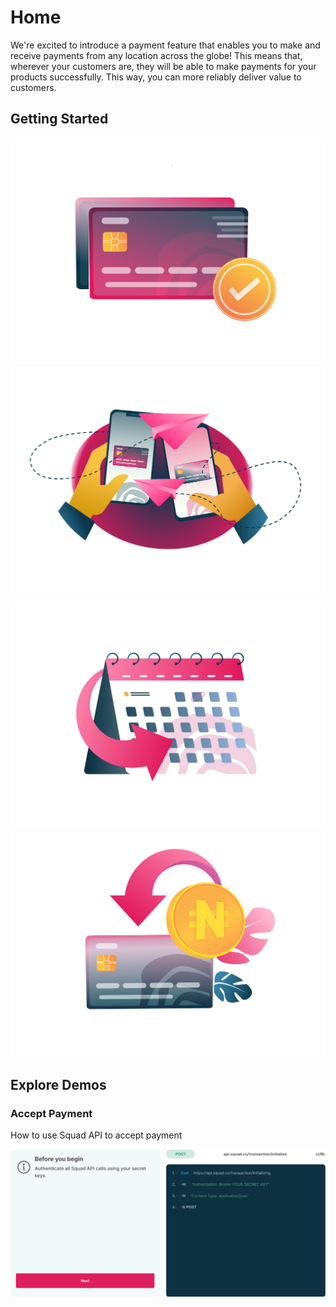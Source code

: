 # Home

We're excited to introduce a payment feature that enables you to make and receive payments from any location across the globe! This means that, wherever your customers are, they will be able to make payments for your products successfully. This way, you can more reliably deliver value to customers.

## Getting Started

[![image-text](.gitbook/assets/TestPayments-a7e2b126679f45482d1e3a130832994f.png)](payments/)               [![image-text](.gitbook/assets/TestTransfer-8e8f58945e0d6b14b0dab6793fc1032f.png)](transfer/)

[![image-text](.gitbook/assets/TestRecurring-32e4c8173494c63783b9525a5b9dface.png)](payments/recurring-payments.md)               [![image-text](.gitbook/assets/TestRefund-44b19505377d58914273ea627620db32.png)](payments/refunds.md)

## Explore Demos

### Accept Payment

How to use Squad API to accept payment

![](.gitbook/assets/screen-shot-2021-08-05-at-3.00.15-pm.png)
